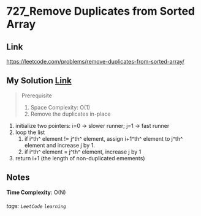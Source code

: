 # 727_Remove Duplicates from Sorted Array

## Link
https://leetcode.com/problems/remove-duplicates-from-sorted-array/

## My Solution [Link](https://github.com/lisacheng-choco/leetcode/blob/master/Algorithm/727_Remove_Duplicates_from_Sorted_Array/main.py)

> Prerequisite
>1. Space Complexity: O(1)
>2. Remove the duplicates in-place

1. initialize two pointers: i=0 -> slower runner; j=1 -> fast runner
2. loop the list
    1. if i^th^ element != j^th^ element, assign i+1^th^ element to j^th^ element and increase j by 1.
    2. if i^th^ element = j^th^ element, increase j by 1
3. return i+1 (the length of non-duplicated emements)

## Notes
**Time Complexity**: O(N)

###### tags: `LeetCode` `learning`